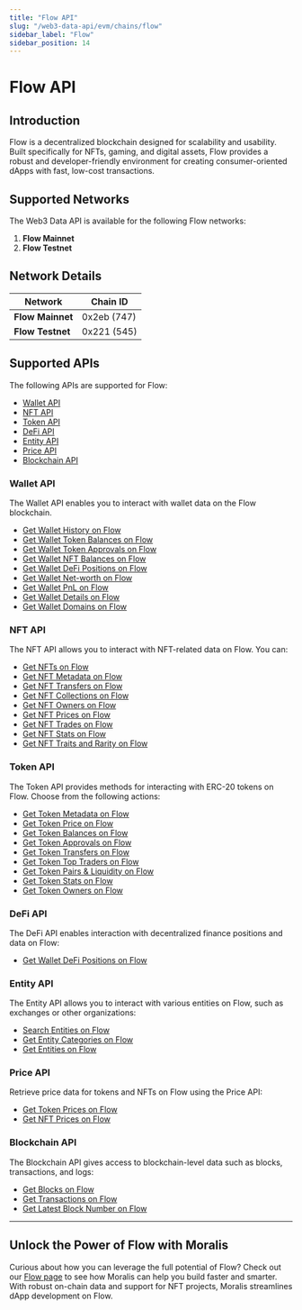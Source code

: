 ```yaml
---
title: "Flow API"
slug: "/web3-data-api/evm/chains/flow"
sidebar_label: "Flow"
sidebar_position: 14
---
```


# Flow API

## Introduction

Flow is a decentralized blockchain designed for scalability and usability. Built specifically for NFTs, gaming, and digital assets, Flow provides a robust and developer-friendly environment for creating consumer-oriented dApps with fast, low-cost transactions.

## Supported Networks

The Web3 Data API is available for the following Flow networks:

1. **Flow Mainnet**
2. **Flow Testnet**

## Network Details

| Network | Chain ID |
| ---- | ---- |
| **Flow Mainnet** | 0x2eb (747) |
| **Flow Testnet** | 0x221 (545) |

## Supported APIs

The following APIs are supported for Flow:

<ul>
  <li><a href="/web3-data-api/evm/reference#wallet-api">Wallet API</a></li>
  <li><a href="/web3-data-api/evm/reference#nft-api">NFT API</a></li>
  <li><a href="/web3-data-api/evm/reference#token-api">Token API</a></li>
  <li><a href="/web3-data-api/evm/reference#defi-api">DeFi API</a></li>
  <li><a href="/web3-data-api/evm/reference#entity-api">Entity API</a></li>
  <li><a href="/web3-data-api/evm/reference#price-api">Price API</a></li>
  <li><a href="/web3-data-api/evm/reference#blockchain-api">Blockchain API</a></li>
</ul>

### Wallet API

The Wallet API enables you to interact with wallet data on the Flow blockchain.

<ul>
  <li><a href="/web3-data-api/evm/reference#get-wallet-history">Get Wallet History on Flow</a></li>
  <li><a href="/web3-data-api/evm/reference#get-wallet-token-balances">Get Wallet Token Balances on Flow</a></li>
  <li><a href="/web3-data-api/evm/reference#get-wallet-token-approvals">Get Wallet Token Approvals on Flow</a></li>
  <li><a href="/web3-data-api/evm/reference#get-wallet-nfts">Get Wallet NFT Balances on Flow</a></li>
  <li><a href="/web3-data-api/evm/reference#get-wallet-defi-positions">Get Wallet DeFi Positions on Flow</a></li>
  <li><a href="/web3-data-api/evm/reference#get-wallet-net-worth">Get Wallet Net-worth on Flow</a></li>
  <li><a href="/web3-data-api/evm/reference#get-wallet-pnl">Get Wallet PnL on Flow</a></li>
  <li><a href="/web3-data-api/evm/reference#get-wallet-details">Get Wallet Details on Flow</a></li>
  <li><a href="/web3-data-api/evm/reference#get-wallet-domains">Get Wallet Domains on Flow</a></li>
</ul>

### NFT API

The NFT API allows you to interact with NFT-related data on Flow. You can:

<ul>
  <li><a href="/web3-data-api/evm/reference#get-nfts">Get NFTs on Flow</a></li>
  <li><a href="/web3-data-api/evm/reference#get-nft-metadata">Get NFT Metadata on Flow</a></li>
  <li><a href="/web3-data-api/evm/reference#get-nft-transfers">Get NFT Transfers on Flow</a></li>
  <li><a href="/web3-data-api/evm/reference#get-nft-collections">Get NFT Collections on Flow</a></li>
  <li><a href="/web3-data-api/evm/reference#get-nft-owners">Get NFT Owners on Flow</a></li>
  <li><a href="/web3-data-api/evm/reference#get-nft-prices">Get NFT Prices on Flow</a></li>
  <li><a href="/web3-data-api/evm/reference#get-nft-trades">Get NFT Trades on Flow</a></li>
  <li><a href="/web3-data-api/evm/reference#get-nft-stats">Get NFT Stats on Flow</a></li>
  <li><a href="/web3-data-api/evm/reference#get-nft-traits-and-rarity">Get NFT Traits and Rarity on Flow</a></li>
</ul>

### Token API

The Token API provides methods for interacting with ERC-20 tokens on Flow. Choose from the following actions:

<ul>
  <li><a href="/web3-data-api/evm/reference#get-token-metadata">Get Token Metadata on Flow</a></li>
  <li><a href="/web3-data-api/evm/reference#get-token-price">Get Token Price on Flow</a></li>
  <li><a href="/web3-data-api/evm/reference#get-token-balances">Get Token Balances on Flow</a></li>
  <li><a href="/web3-data-api/evm/reference#get-token-approvals">Get Token Approvals on Flow</a></li>
  <li><a href="/web3-data-api/evm/reference#get-token-transfers">Get Token Transfers on Flow</a></li>
  <li><a href="/web3-data-api/evm/reference#get-token-top-traders">Get Token Top Traders on Flow</a></li>
  <li><a href="/web3-data-api/evm/reference#get-token-pairs--liquidity">Get Token Pairs & Liquidity on Flow</a></li>
  <li><a href="/web3-data-api/evm/reference#get-token-stats">Get Token Stats on Flow</a></li>
  <li><a href="/web3-data-api/evm/reference#get-token-owners">Get Token Owners on Flow</a></li>
</ul>

### DeFi API

The DeFi API enables interaction with decentralized finance positions and data on Flow:

<ul>
  <li><a href="/web3-data-api/evm/reference#get-wallet-defi-positions">Get Wallet DeFi Positions on Flow</a></li>
</ul>

### Entity API

The Entity API allows you to interact with various entities on Flow, such as exchanges or other organizations:

<ul>
  <li><a href="/web3-data-api/evm/reference#search-entities">Search Entities on Flow</a></li>
  <li><a href="/web3-data-api/evm/reference#get-entity-categories">Get Entity Categories on Flow</a></li>
  <li><a href="/web3-data-api/evm/reference#get-entities">Get Entities on Flow</a></li>
</ul>

### Price API

Retrieve price data for tokens and NFTs on Flow using the Price API:

<ul>
  <li><a href="/web3-data-api/evm/reference#get-token-prices">Get Token Prices on Flow</a></li>
  <li><a href="/web3-data-api/evm/reference#get-nft-prices">Get NFT Prices on Flow</a></li>
</ul>

### Blockchain API

The Blockchain API gives access to blockchain-level data such as blocks, transactions, and logs:

<ul>
  <li><a href="/web3-data-api/evm/reference#get-blocks">Get Blocks on Flow</a></li>
  <li><a href="/web3-data-api/evm/reference#get-transactions">Get Transactions on Flow</a></li>
  <li><a href="/web3-data-api/evm/reference#get-latest-block-number">Get Latest Block Number on Flow</a></li>
</ul>

---

## Unlock the Power of Flow with Moralis

Curious about how you can leverage the full potential of Flow? Check out our [Flow page](https://developers.moralis.com/chains/flow/) to see how Moralis can help you build faster and smarter. With robust on-chain data and support for NFT projects, Moralis streamlines dApp development on Flow.
